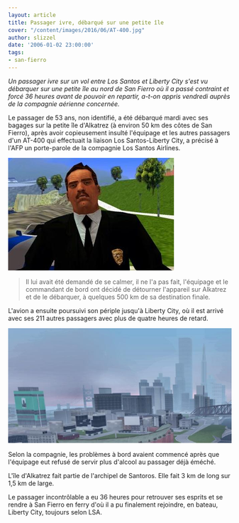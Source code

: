 ```yaml
---
layout: article
title: Passager ivre, débarqué sur une petite île
cover: "/content/images/2016/06/AT-400.jpg"
author: slizzel
date: '2006-01-02 23:00:00'
tags:
- san-fierro
---
```


_Un passager ivre sur un vol entre Los Santos et Liberty City s'est vu débarquer sur une petite île au nord de San Fierro où il a passé contraint et forcé 36 heures avant de pouvoir en repartir, a-t-on appris vendredi auprès de la compagnie aérienne concernée._

Le passager de 53 ans, non identifié, a été débarqué mardi avec ses bagages sur la petite île d'Alkatrez (à environ 50 km des côtes de San Fierro), après avoir copieusement insulté l'équipage et les autres passagers d'un AT-400 qui effectuait la liaison Los Santos-Liberty City, a précisé à l'AFP un porte-parole de la compagnie Los Santos Airlines.

![](/content/images/2005/01/Repr_sentant.jpg)

> Il lui avait été demandé de se calmer, il ne l'a pas fait, l'équipage et le commandant de bord ont décidé de détourner l'appareil sur Alkatrez et de le débarquer, à quelques 500 km de sa destination finale.

L'avion a ensuite poursuivi son périple jusqu'à Liberty City, où il est arrivé avec ses 211 autres passagers avec plus de quatre heures de retard.

![](/content/images/2005/01/Liberty_City.jpg)

Selon la compagnie, les problèmes à bord avaient commencé après que l'équipage eut refusé de servir plus d'alcool au passager déjà éméché.

L'île d'Alkatrez fait partie de l'archipel de Santoros. Elle fait 3 km de long sur 1,5 km de large.

Le passager incontrôlable a eu 36 heures pour retrouver ses esprits et se rendre à San Fierro en ferry d'où il a pu finalement rejoindre, en bateau, Liberty City, toujours selon LSA.

<!--kg-card-end: markdown-->
